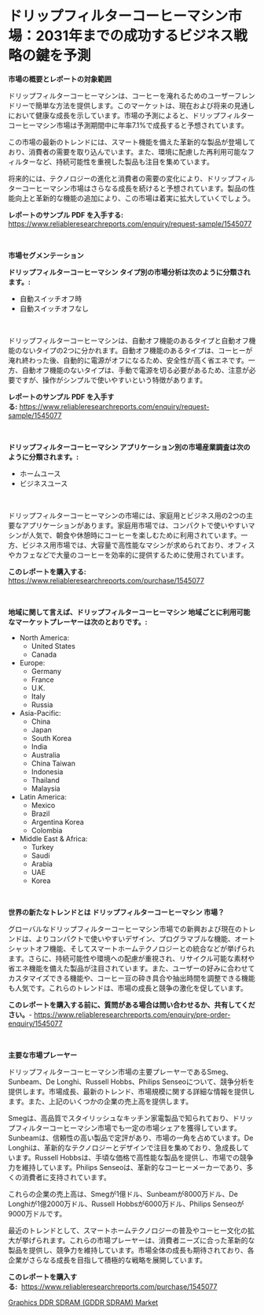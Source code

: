 <p><h1>ドリップフィルターコーヒーマシン市場：2031年までの成功するビジネス戦略の鍵を予測</h1></p><p><strong>市場の概要とレポートの対象範囲</strong></p>
<p><p>ドリップフィルターコーヒーマシンは、コーヒーを淹れるためのユーザーフレンドリーで簡単な方法を提供します。このマーケットは、現在および将来の見通しにおいて健康な成長を示しています。市場の予測によると、ドリップフィルターコーヒーマシン市場は予測期間中に年率7.1%で成長すると予想されています。</p><p>この市場の最新のトレンドには、スマート機能を備えた革新的な製品が登場しており、消費者の需要を取り込んでいます。また、環境に配慮した再利用可能なフィルターなど、持続可能性を重視した製品も注目を集めています。</p><p>将来的には、テクノロジーの進化と消費者の需要の変化により、ドリップフィルターコーヒーマシン市場はさらなる成長を続けると予想されています。製品の性能向上と革新的な機能の追加により、この市場は着実に拡大していくでしょう。</p></p>
<p><strong>レポートのサンプル PDF を入手する:</strong> <a href="https://www.reliableresearchreports.com/enquiry/request-sample/1545077">https://www.reliableresearchreports.com/enquiry/request-sample/1545077</a></p>
<p>&nbsp;</p>
<p><strong>市場セグメンテーション</strong></p>
<p><strong>ドリップフィルターコーヒーマシン タイプ別の市場分析は次のように分類されます。:</strong></p>
<p><ul><li>自動スイッチオフ時</li><li>自動スイッチオフなし</li></ul></p>
<p>&nbsp;</p>
<p><p>ドリップフィルターコーヒーマシンは、自動オフ機能のあるタイプと自動オフ機能のないタイプの2つに分かれます。自動オフ機能のあるタイプは、コーヒーが淹れ終わった後、自動的に電源がオフになるため、安全性が高く省エネです。一方、自動オフ機能のないタイプは、手動で電源を切る必要があるため、注意が必要ですが、操作がシンプルで使いやすいという特徴があります。</p></p>
<p><strong>レポートのサンプル PDF を入手する:</strong>&nbsp;<a href="https://www.reliableresearchreports.com/enquiry/request-sample/1545077">https://www.reliableresearchreports.com/enquiry/request-sample/1545077</a></p>
<p>&nbsp;</p>
<p><strong> ドリップフィルターコーヒーマシン アプリケーション別の市場産業調査は次のように分類されます。:</strong></p>
<p><ul><li>ホームユース</li><li>ビジネスユース</li></ul></p>
<p>&nbsp;</p>
<p><p>ドリップフィルターコーヒーマシンの市場には、家庭用とビジネス用の2つの主要なアプリケーションがあります。家庭用市場では、コンパクトで使いやすいマシンが人気で、朝食や休憩時にコーヒーを楽しむために利用されています。一方、ビジネス用市場では、大容量で高性能なマシンが求められており、オフィスやカフェなどで大量のコーヒーを効率的に提供するために使用されています。</p></p>
<p><strong>このレポートを購入する:</strong>&nbsp; <a href="https://www.reliableresearchreports.com/purchase/1545077">https://www.reliableresearchreports.com/purchase/1545077</a></p>
<p>&nbsp;</p>
<p><strong>地域に関して言えば、ドリップフィルターコーヒーマシン 地域ごとに利用可能なマーケットプレーヤーは次のとおりです。:</strong></p>
<p><ul>
    <li>
        North America:
        <ul>
            <li>United States</li>
            <li>Canada</li>
        </ul>
    </li>
    <li>
        Europe:
        <ul>
            <li>Germany</li>
            <li>France</li>
            <li>U.K.</li>
            <li>Italy</li>
            <li>Russia</li>
        </ul>
    </li>
    <li>
        Asia-Pacific:
        <ul>
            <li>China</li>
            <li>Japan</li>
            <li>South Korea</li>
            <li>India</li>
            <li>Australia</li>
            <li>China Taiwan</li>
            <li>Indonesia</li>
            <li>Thailand</li>
            <li>Malaysia</li>
        </ul>
    </li>
    <li>
        Latin America:
        <ul>
            <li>Mexico</li>
            <li>Brazil</li>
            <li>Argentina Korea</li>
            <li>Colombia</li>
        </ul>
    </li>
    <li>
        Middle East & Africa:
        <ul>
            <li>Turkey</li>
            <li>Saudi</li>
            <li>Arabia</li>
            <li>UAE</li>
            <li>Korea</li>
        </ul>
    </li>
    </ul></p>
<p>&nbsp;</p>
<p><strong>世界の新たなトレンドとは ドリップフィルターコーヒーマシン 市場？</strong></p>
<p><p>グローバルなドリップフィルターコーヒーマシン市場での新興および現在のトレンドは、よりコンパクトで使いやすいデザイン、プログラマブルな機能、オートシャットオフ機能、そしてスマートホームテクノロジーとの統合などが挙げられます。さらに、持続可能性や環境への配慮が重視され、リサイクル可能な素材や省エネ機能を備えた製品が注目されています。また、ユーザーの好みに合わせてカスタマイズできる機能や、コーヒー豆の砕き具合や抽出時間を調整できる機能も人気です。これらのトレンドは、市場の成長と競争の激化を促しています。</p></p>
<p><strong>このレポートを購入する前に、質問がある場合は問い合わせるか、共有してください。</strong>- <a href="https://www.reliableresearchreports.com/enquiry/pre-order-enquiry/1545077">https://www.reliableresearchreports.com/enquiry/pre-order-enquiry/1545077</a></p>
<p>&nbsp;</p>
<p><strong>主要な市場プレーヤー</strong></p>
<p><p>ドリップフィルターコーヒーマシン市場の主要プレーヤーであるSmeg、Sunbeam、De Longhi、Russell Hobbs、Philips Senseoについて、競争分析を提供します。市場成長、最新のトレンド、市場規模に関する詳細な情報を提供します。また、上記のいくつかの企業の売上高を提供します。</p><p>Smegは、高品質でスタイリッシュなキッチン家電製品で知られており、ドリップフィルターコーヒーマシン市場でも一定の市場シェアを獲得しています。Sunbeamは、信頼性の高い製品で定評があり、市場の一角を占めています。De Longhiは、革新的なテクノロジーとデザインで注目を集めており、急成長しています。Russell Hobbsは、手頃な価格で高性能な製品を提供し、市場での競争力を維持しています。Philips Senseoは、革新的なコーヒーメーカーであり、多くの消費者に支持されています。</p><p>これらの企業の売上高は、Smegが1億ドル、Sunbeamが8000万ドル、De Longhiが1億2000万ドル、Russell Hobbsが6000万ドル、Philips Senseoが9000万ドルです。</p><p>最近のトレンドとして、スマートホームテクノロジーの普及やコーヒー文化の拡大が挙げられます。これらの市場プレーヤーは、消費者ニーズに合った革新的な製品を提供し、競争力を維持しています。市場全体の成長も期待されており、各企業がさらなる成長を目指して積極的な戦略を展開しています。</p></p>
<p><strong>このレポートを購入する:</strong>&nbsp;&nbsp;<a href="https://www.reliableresearchreports.com/purchase/1545077">https://www.reliableresearchreports.com/purchase/1545077</a></p>
<p><p><a href="https://github.com/Alonsoolds3wq1d81czn8rbol/Market-Research-Report-List-1/blob/main/graphics-ddr-sdram-gddr-sdram-market.md">Graphics DDR SDRAM (GDDR SDRAM) Market</a></p></p>